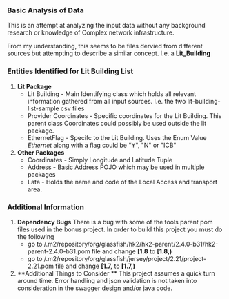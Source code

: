 ### Basic Analysis of Data
This is an attempt at analyzing the input data without any background research or knowledge of Complex network infrastructure.

From my understanding, this seems to be files dervied from different sources but attempting to describe a similar concept. I.e. a **Lit_Building**


### Entities Identified for Lit Building List

1.  **Lit Package** 
	* Lit Building - Main Identifying class which holds all relevant information gathered from all input sources. I.e. the two lit-building-list-sample csv files
	* Provider Coordinates - Specific coordinates for the Lit Building. This parent class Coordinates could possibly be used outside the lit package.
	* EthernetFlag - Specifc to the Lit Building. Uses the Enum Value *Ethernet* along with a flag could be "Y", "N" or "ICB"
2.  **Other Packages**
	* Coordinates - Simply Longitude and Latitude Tuple
	* Address - Basic Address POJO which may be used in multiple packages
	* Lata - Holds the name and code of the Local Access and transport area.

### Additional Information

1.  **Dependency Bugs**
    There is a bug with some of the tools parent pom files used in the bonus project. In order to build this project you must do the following
	* go to <USER>/.m2/repository/org/glassfish/hk2/hk2-parent/2.4.0-b31/hk2-parent-2.4.0-b31.pom file and change **<jdk>[1.8</jdk>** to **<jdk>[1.8,)</jdk>**
	* go to <USER>/.m2/repository/org/glassfish/jersey/project/2.21/project-2.21.pom file and change **<jdk>[1.7,</jdk>** to **<jdk>[1.7,)</jdk>**
2.  **Additional Things to Consider **
    This project assumes a quick turn around time. Error handling and json validation is not taken into consideration in the swagger design and/or java code.

